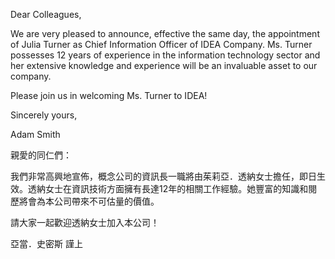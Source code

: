 Dear Colleagues,

We are very pleased to announce, effective the same day, the appointment
of Julia Turner as Chief Information Officer of IDEA Company. Ms. Turner
possesses 12 years of experience in the information technology sector
and her extensive knowledge and experience will be an invaluable asset
to our company.

Please join us in welcoming Ms. Turner to IDEA!

Sincerely yours,

Adam Smith

親愛的同仁們：

我們非常高興地宣佈，概念公司的資訊長一職將由茱莉亞．透納女士擔任，即日生效。透納女士在資訊技術方面擁有長達12年的相關工作經驗。她豐富的知識和閱歷將會為本公司帶來不可估量的價值。

請大家一起歡迎透納女士加入本公司！

亞當．史密斯 謹上

